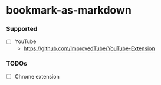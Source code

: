bookmark-as-markdown
====================
### Supported
- [ ] YouTube
  - https://github.com/ImprovedTube/YouTube-Extension

### TODOs
- [ ] Chrome extension
